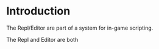 # Introduction

The Repl/Editor are part of a system for in-game scripting.

The Repl and Editor are both 